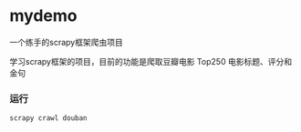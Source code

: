 # mydemo
一个练手的scrapy框架爬虫项目

学习scrapy框架的项目，目前的功能是爬取豆瓣电影 Top250 电影标题、评分和金句


### 运行

```python
scrapy crawl douban
```

